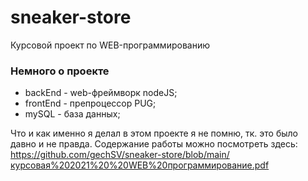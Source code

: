 # sneaker-store
 Курсовой проект по WEB-программированию

### Немного о проекте
- backEnd - web-фреймворк nodeJS;
- frontEnd - препроцессор PUG;
- mySQL - база данных;

Что и как именно я делал в этом проекте я не помню, тк. это было давно и не правда.
Содержание работы можно посмотреть здесь:
https://github.com/gechSV/sneaker-store/blob/main/курсовая%202021%20%20WEB%20программирование.pdf
